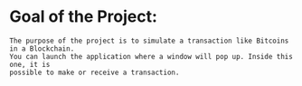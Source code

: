 # Goal of the Project:
    The purpose of the project is to simulate a transaction like Bitcoins in a Blockchain.
    You can launch the application where a window will pop up. Inside this one, it is
    possible to make or receive a transaction.